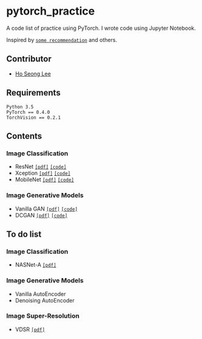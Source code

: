 # pytorch_practice
A code list of practice using PyTorch. I wrote code using Jupyter Notebook.

Inspired by [`some recommendation`](https://www.reddit.com/r/MachineLearning/comments/8vmuet/d_what_deep_learning_papers_should_i_implement_to/) and others.

## Contributor
* [Ho Seong Lee](https://github.com/hoya012)

## Requirements
```
Python 3.5
PyTorch == 0.4.0
TorchVision == 0.2.1
```

## Contents
### Image Classification
- ResNet [`[pdf]`](https://arxiv.org/abs/1704.06904) [`[code]`](https://github.com/hoya012/pytorch_practice/blob/master/Image_Classification/ResNet.ipynb)
- Xception [`[pdf]`](https://arxiv.org/abs/1610.02357) [`[code]`](https://github.com/hoya012/pytorch_practice/blob/master/Image_Classification/Xception.ipynb)
- MobileNet [`[pdf]`](https://arxiv.org/abs/1704.04861) [`[code]`](https://github.com/hoya012/pytorch_practice/blob/master/Image_Classification/MobileNet.ipynb)

### Image Generative Models
- Vanilla GAN [`[pdf]`](https://arxiv.org/abs/1406.2661) [`[code]`](https://github.com/hoya012/pytorch_practice/blob/master/Image_Generative_model/GAN.ipynb)
- DCGAN [`[pdf]`](https://arxiv.org/abs/1511.06434) [`[code]`](https://github.com/hoya012/pytorch_practice/blob/master/Image_Generative_model/DCGAN.ipynb)


## To do list
### Image Classification
- NASNet-A [`[pdf]`](https://arxiv.org/abs/1707.07012)

### Image Generative Models
- Vanilla AutoEncoder
- Denoising AutoEncoder

### Image Super-Resolution
- VDSR [`[pdf]`](https://arxiv.org/pdf/1511.04587.pdf) 
